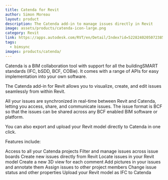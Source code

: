 ```yaml
---
title: Catenda for Revit
author: Simon Moreau
layout: product
description: The Catenda add-in to manage issues directly in Revit
image: assets/products/catenda-icon-large.png
category: Revit
link: https://apps.autodesk.com/RVT/en/Detail/Index?id=5228240205072385032&appLang=en&os=Win64
tags:
  - bimsync
images: products/catenda/
---
```


Catenda is a BIM collaboration tool with support for all the buildingSMART standards (IFC, bSDD, BCF, COBie). It comes with a range of APIs for easy implementation into your own software.

The Catenda add-in for Revit allows you to visualize, create, and edit issues seamlessly from within Revit. 

All your issues are synchronized in real-time between Revit and Catenda, letting you access, share, and communicate issues. The issue format is BCF so that the issues can be shared across any BCF enabled BIM software or platform.

You can also export and upload your Revit model directly to Catenda in one click.

Features include:

Access to all your Catenda projects
Filter and manage issues across issue boards
Create new issues directly from Revit
Locate issues in your Revit model
Create a new 3D view for each comment
Add pictures in your issues and annotate them
Assign issues to other project members
Change issue status and other properties
Upload your Revit model as IFC to Catenda
